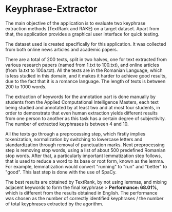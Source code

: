 # Keyphrase-Extractor

The main objective of the application is to evaluate two keyphrase extraction methods (TextRank and RAKE) on a target dataset. Apart from that, the application provides a graphical user interface for quick testing.

The dataset used is created specifically for this application. It was collected from both online news articles and academic papers.

There are a total of 200 texts, split in two halves, one for text extracted from various research papers (named from 1.txt to 100.txt), and online articles (from 1a.txt to 100a.txt). All the texts are in the Romanian Language, which is less studied in this domain, and it makes it harder to achieve good results, due to the fact that it is a romance language. The length of texts is between 200 to 1000 words.

The extraction of keywords for the annotation part is done manually by students from the Applied Computational Intelligence Masters, each text being studied and annotated by at least two and at most four students, in order to demonstrate that even human extraction yields different results from one person to another as this task has a certain degree of subjectivity. The number of extracted keyphrases is between 4 and 10.

All the texts go through a preprocessing step, which firstly implies tokenization, normalization by switching to lowercase letters and standardization through removal of punctuation marks. Next preprocessing step is removing stop words, using a list of about 500 predefined Romanian stop words. After that, a particularly important lemmatization step follows, that is used to reduce a word to its base or root form, known as the lemma. For example, lemmatization would convert "running" to "run" and "better" to "good". This last step is done with the use of SpaCy.

The best results are obtained by TextRank, by not using lemmas, and mixing adjacent keywords to form the final keyphrase > **Performance: 68.01%**, which is different from the results obtained in English. The performance was chosen as the number of correctly identified keyphrases / the number of total keyphrases extracted by the agorithm.
